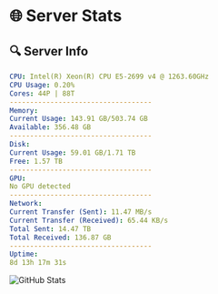# 🌐 Server Stats
## 🔍 Server Info
```yaml
CPU: Intel(R) Xeon(R) CPU E5-2699 v4 @ 1263.60GHz
CPU Usage: 0.20%
Cores: 44P | 88T
-----------------------------------
Memory:
Current Usage: 143.91 GB/503.74 GB
Available: 356.48 GB
-----------------------------------
Disk:
Current Usage: 59.01 GB/1.71 TB
Free: 1.57 TB
-----------------------------------
GPU:
No GPU detected
-----------------------------------
Network:
Current Transfer (Sent): 11.47 MB/s
Current Transfer (Received): 65.44 KB/s
Total Sent: 14.47 TB
Total Received: 136.87 GB
-----------------------------------
Uptime:
8d 13h 17m 31s
```
![GitHub Stats](https://img.shields.io/badge/Updated-2025-03-16_10:40:20-blue)